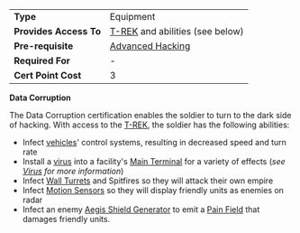 |                        |                                                        |
| ---------------------- | ------------------------------------------------------ |
| **Type**               | Equipment                                              |
| **Provides Access To** | [T-REK](../weapons/T-REK.md) and abilities (see below) |
| **Pre-requisite**      | [Advanced Hacking](Advanced_Hacking.md)                |
| **Required For**       | \-                                                     |
| **Cert Point Cost**    | 3                                                      |

**Data Corruption**

The Data Corruption certification enables the soldier to turn to the dark side
of hacking. With access to the [T-REK](../weapons/T-REK.md), the soldier has the
following abilities:

- Infect [vehicles](../vehicles/Vehicle.md)' control systems, resulting in
  decreased speed and turn rate
- Install a [virus](../terminology/Virus.md) into a facility's
  [Main Terminal](../items/Main_Terminal.md) for a variety of effects (<i>see
  [Virus](../terminology/Virus.md) for more information</i>)
- Infect [Wall Turrets](../items/Phalanx.md) and Spitfires so they will attack
  their own empire
- Infect
  [Motion Sensors](../weapons/Adaptive_Construction_Engine.md#Motion_Sensor) so
  they will display friendly units as enemies on radar
- Infect an enemy [Aegis Shield Generator](../weapons/Aegis_Shield_Generator.md)
  to emit a [Pain Field](../terminology/Pain_Field.md) that damages friendly
  units.

